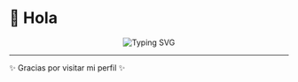 # 👋 Hola

<p align="center">
  <img
    src="https://readme-typing-svg.demolab.com/?font=Fira+Code&size=28&pause=900&color=F75C7E&center=true&vCenter=true&width=600&lines=Bienvenido+a+mi+perfil;Desarrollador+Web+y+Movil"
    alt="Typing SVG"
  />
</p>

---

✨ Gracias por visitar mi perfil ✨
